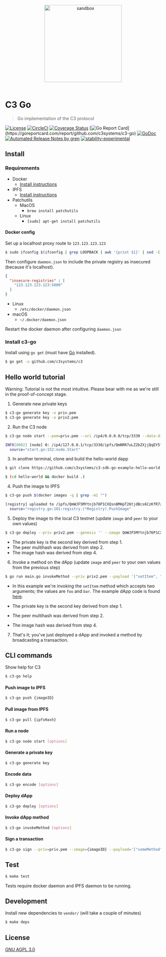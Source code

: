 <p align="center">
	<img src="https://user-images.githubusercontent.com/168240/44509676-396bab80-a667-11e8-89d1-69e8599af9af.png" width="250" alt="sandbox" /> <br>
	<br>
</p>

# C3 Go

> Go implementation of the C3 protocol

[![License](http://img.shields.io/badge/license-GNU%20AGPL%203.0-blue.svg)](https://raw.githubusercontent.com/c3systems/c3/master/LICENSE.md) [![CircleCI](https://circleci.com/gh/c3systems/c3-go.svg?style=svg)](https://circleci.com/gh/c3systems/c3-go) [![Coverage Status](https://coveralls.io/repos/github/c3systems/c3-go/badge.svg?branch=master)](https://coveralls.io/github/c3systems/c3-go?branch=master) [![Go Report Card](https://goreportcard.com/badge/github.com/c3systems/c3-go?)](https://goreportcard.com/report/github.com/c3systems/c3-go) [![GoDoc](https://godoc.org/github.com/c3systems/c3-go?status.svg)](https://godoc.org/github.com/c3systems/c3-go) [![Automated Release Notes by gren](https://img.shields.io/badge/%F0%9F%A4%96-release%20notes-00B2EE.svg)](https://github-tools.github.io/github-release-notes/) [![stability-experimental](https://img.shields.io/badge/stability-experimental-orange.svg)](https://github.com/emersion/stability-badges#experimental)

## Install

### Requirements

- Docker
  - [Install instructions](https://docs.docker.com/install/)
- IPFS
  - [Install instructions](https://ipfs.io/docs/install/)
- Patchutils
  - MacOS
    - `brew install patchutils`
  - Linux
    - `[sudo] apt-get install patchutils`

#### Docker config

Set up a localhost proxy route to `123.123.123.123`

```bash
$ sudo ifconfig $(ifconfig | grep LOOPBACK | awk '{print $1}' | sed -E 's/[^a-zA-Z0-9]+//g') 123.123.123.123/24
```

Then configure `daemon.json` to include the private registry as insecured (because it's localhost).

```json
{
  "insecure-registries" : [
    "123.123.123.123:5000"
  ]
}
```

- Linux
  - `/etc/docker/daemon.json`
- macOS
  - `~/.docker/daemon.json`

Restart the docker daemon after configuring `daemon.json`

### Install c3-go

Install using `go get` (must have [Go](https://golang.org/doc/install) installed).

```bash
$ go get -u github.com/c3systems/c3
```

## Hello world tutorial

Warning: Tutorial is not the most intuitive. Please bear with me as we're still in the proof-of-concept stage.

1. Generate new private keys

```bash
$ c3-go generate key -o priv.pem
$ c3-go generate key -o priv2.pem
```

2. Run the C3 node

```bash
$ c3-go node start --pem=priv.pem --uri /ip4/0.0.0.0/tcp/3330 --data-dir ~/.c3

INFO[0002] [node] 0: /ip4/127.0.0.1/tcp/3330/ipfs/QmNRR7uLZ2bZXjjQqEY5fcm5BXubBEne3bkq6pYwg1QR18
  source="start.go:152:node.Start"
```

3. In another terminal, clone and build the hello-world dapp

```bash
$ git clone https://github.com/c3systems/c3-sdk-go-example-hello-world.git hello-world

$ (cd hello-world && docker build .)
```

4. Push the image to IPFS

```bash
$ c3-go push $(docker images -q | grep -m1 "")

[registry] uploaded to /ipfs/QmWJF5MYtnjb76P1CXQsn8MHpT26tjdBcs6CzKfR7zjRBm
  source="registry.go:101:registry.(*Registry).PushImage"
```

5. Deploy the image to the local C3 testnet (update `image` and `peer` to your own values)

```bash
$ c3-go deploy --priv priv2.pem --genesis '' --image QmWJF5MYtnjb76P1CXQsn8MHpT26tjdBcs6CzKfR7zjRBm --peer "/ip4/127.0.0.1/tcp/3330/ipfs/QmZQ3cJMMjA7HUyEvsMXmN73LZ7fKsrQUmyKwsxrpecb7Z"
```

- The private key is the second key derived from step 1.
- The peer multihash was derived from step 2.
- The image hash was derived from step 4.

6. Invoke a method on the dApp (update `image` and `peer` to your own values from the previous step)

```bash
$ go run main.go invokeMethod --priv priv2.pem --payload '["setItem", "foo", "bar"]' --image QmWJF5MYtnjb76P1CXQsn8MHpT26tjdBcs6CzKfR7zjRBm --peer "/ip4/127.0.0.1/tcp/3330/ipfs/QmZQ3cJMMjA7HUyEvsMXmN73LZ7fKsrQUmyKwsxrpecb7Z"
```

- In this example we're invoking the `setItem` method which accepts two arguments; the values are `foo` and `bar`. The example dApp code is found [here](https://github.com/c3systems/c3-sdk-go-example-hello-world/blob/master/main.go).

- The private key is the second key derived from step 1.
- The peer multihash was derived from step 2.
- The image hash was derived from step 4.

7. That's it; you've just deployed a dApp and invoked a method by broadcasting a transaction.

## CLI commands

Show help for C3

```bash
$ c3-go help
```

#### Push image to IPFS

```bash
$ c3-go push {imageID}
```

#### Pull image from IPFS

```bash
$ c3-go pull {ipfsHash}
```

#### Run a node

```bash
$ c3-go node start [options]
```

#### Generate a private key

```bash
$ c3-go generate key
```

#### Encode data

```bash
$ c3-go encode [options]
```

#### Deploy dApp

```bash
$ c3-go deploy [options]
```

#### Invoke dApp method

```bash
$ c3-go invokeMethod [options]
```

#### Sign a transaction

```bash
$ c3-go sign --priv=priv.pem --image={imageID} --payload='["someMethod", "foo", "bar"]'
```

## Test

```bash
$ make test
```

Tests require docker daemon and IPFS daemon to be running.

## Development

Install new dependencies to `vendor/` (will take a couple of minutes)

```bash
$ make deps
```

## License

[GNU AGPL 3.0](LICENSE)
